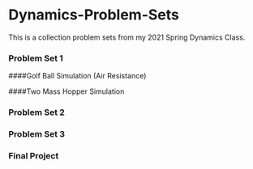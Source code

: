 # Dynamics-Problem-Sets
This is a collection problem sets from my 2021 Spring Dynamics Class.

### Problem Set 1
####Golf Ball Simulation (Air Resistance)

####Two Mass Hopper Simulation

### Problem Set 2

### Problem Set 3

### Final Project
